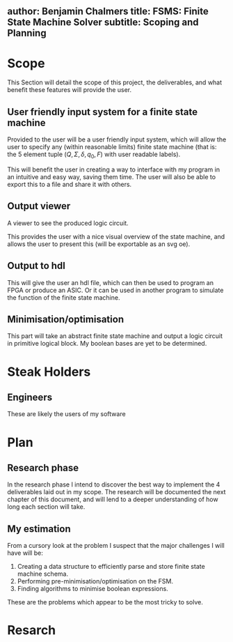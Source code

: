 author: Benjamin Chalmers
title: FSMS: Finite State Machine Solver
subtitle: Scoping and Planning
---

# Scope

This Section will detail the scope of this project, the deliverables, and what benefit these features will provide the user.

## User friendly input system for a finite state machine

Provided to the user will be a user friendly input system, which will allow the user to specify any (within reasonable limits) finite state machine (that is: the 5 element tuple $(Q,\Sigma,\delta, q_0, F)$  with user readable labels).

This will benefit the user in creating a way to interface with my program in an intuitive and easy way, saving them time.
The user will also be able to export this to a file and share it with others.

## Output viewer

A viewer to see the produced logic circuit.

This provides the user with a nice visual overview of the state machine, and allows the user to present this (will be exportable as an svg oe).

## Output to hdl

This will give the user an hdl file, which can then be used to program an FPGA or produce an ASIC.
Or it can be used in another program to simulate the function of the finite state machine.

## Minimisation/optimisation

This part will take an abstract finite state machine and output a logic circuit in primitive logical block.
My boolean bases are yet to be determined.

# Steak Holders

## Engineers

These are likely the users of my software

# Plan

## Research phase

In the research phase I intend to discover the best way to implement the 4 deliverables laid out in my scope.
The research will be documented the next chapter of this document, and will lend to a deeper understanding of how long each section will take.

## My estimation

From a cursory look at the problem I suspect that the major challenges I will have will be:

1. Creating a data structure to efficiently parse and store finite state machine schema.
2. Performing pre-minimisation/optimisation on the FSM.
3. Finding algorithms to minimise boolean expressions.

These are the problems which appear to be the most tricky to solve.

# Resarch
